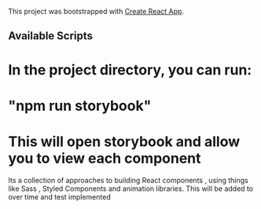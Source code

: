 This project was bootstrapped with [Create React App](https://github.com/facebook/create-react-app).

## Available Scripts

# In the project directory, you can run:

# "npm run storybook"

# This will open storybook and allow you to view each component

 Its a collection of approaches to building React components , using things like Sass , Styled Components and animation libraries.
 This will be added to over time and test implemented
